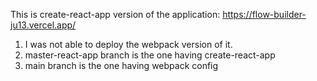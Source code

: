 This is create-react-app version of the application: https://flow-builder-ju13.vercel.app/
1. I was not able to deploy the webpack version of it.
2. master-react-app branch is the one having create-react-app
3. main branch is the one having webpack config
